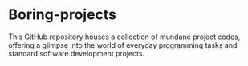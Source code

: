 # Boring-projects
This GitHub repository houses a collection of mundane project codes, offering a glimpse into the world of everyday programming tasks and standard software development projects.
